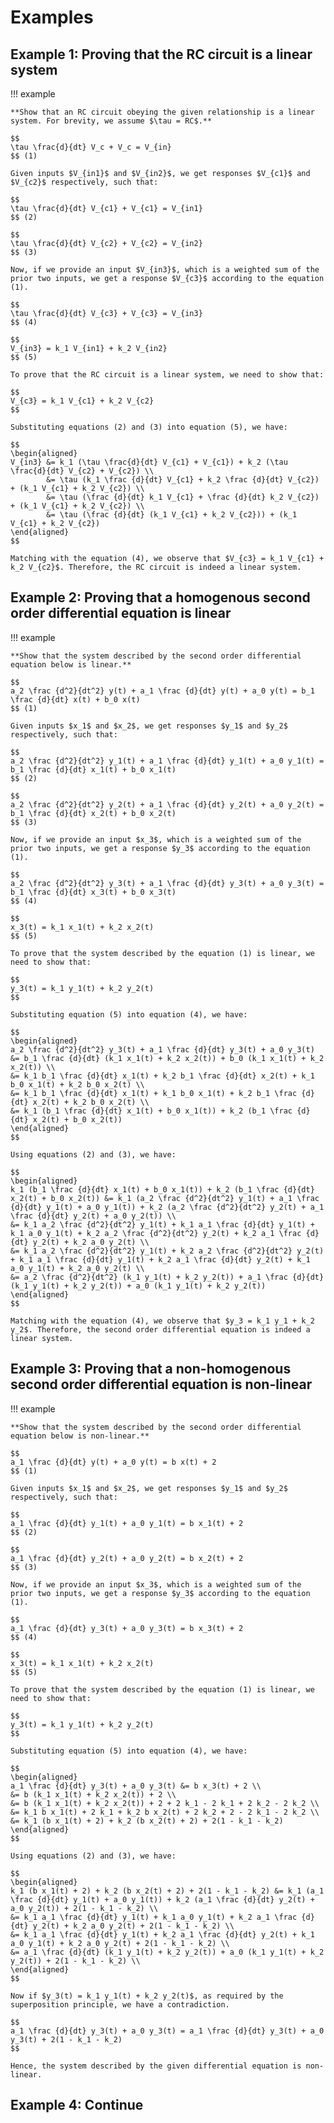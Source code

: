 # Examples

## Example 1: Proving that the RC circuit is a linear system

!!! example

    **Show that an RC circuit obeying the given relationship is a linear system. For brevity, we assume $\tau = RC$.**

    $$
    \tau \frac{d}{dt} V_c + V_c = V_{in}
    $$ (1)

    Given inputs $V_{in1}$ and $V_{in2}$, we get responses $V_{c1}$ and $V_{c2}$ respectively, such that:

    $$
    \tau \frac{d}{dt} V_{c1} + V_{c1} = V_{in1}
    $$ (2)

    $$
    \tau \frac{d}{dt} V_{c2} + V_{c2} = V_{in2}
    $$ (3)

    Now, if we provide an input $V_{in3}$, which is a weighted sum of the prior two inputs, we get a response $V_{c3}$ according to the equation (1).

    $$
    \tau \frac{d}{dt} V_{c3} + V_{c3} = V_{in3}
    $$ (4)

    $$
    V_{in3} = k_1 V_{in1} + k_2 V_{in2}
    $$ (5)

    To prove that the RC circuit is a linear system, we need to show that:

    $$
    V_{c3} = k_1 V_{c1} + k_2 V_{c2}
    $$

    Substituting equations (2) and (3) into equation (5), we have:

    $$
    \begin{aligned}
    V_{in3} &= k_1 (\tau \frac{d}{dt} V_{c1} + V_{c1}) + k_2 (\tau \frac{d}{dt} V_{c2} + V_{c2}) \\
            &= \tau (k_1 \frac {d}{dt} V_{c1} + k_2 \frac {d}{dt} V_{c2}) + (k_1 V_{c1} + k_2 V_{c2}) \\
            &= \tau (\frac {d}{dt} k_1 V_{c1} + \frac {d}{dt} k_2 V_{c2}) + (k_1 V_{c1} + k_2 V_{c2}) \\
            &= \tau (\frac {d}{dt} (k_1 V_{c1} + k_2 V_{c2})) + (k_1 V_{c1} + k_2 V_{c2})
    \end{aligned}
    $$

    Matching with the equation (4), we observe that $V_{c3} = k_1 V_{c1} + k_2 V_{c2}$. Therefore, the RC circuit is indeed a linear system.

## Example 2: Proving that a homogenous second order differential equation is linear

!!! example

    **Show that the system described by the second order differential equation below is linear.**

    $$
    a_2 \frac {d^2}{dt^2} y(t) + a_1 \frac {d}{dt} y(t) + a_0 y(t) = b_1 \frac {d}{dt} x(t) + b_0 x(t)
    $$ (1)

    Given inputs $x_1$ and $x_2$, we get responses $y_1$ and $y_2$ respectively, such that:

    $$
    a_2 \frac {d^2}{dt^2} y_1(t) + a_1 \frac {d}{dt} y_1(t) + a_0 y_1(t) = b_1 \frac {d}{dt} x_1(t) + b_0 x_1(t)
    $$ (2)

    $$
    a_2 \frac {d^2}{dt^2} y_2(t) + a_1 \frac {d}{dt} y_2(t) + a_0 y_2(t) = b_1 \frac {d}{dt} x_2(t) + b_0 x_2(t)
    $$ (3)

    Now, if we provide an input $x_3$, which is a weighted sum of the prior two inputs, we get a response $y_3$ according to the equation (1).

    $$
    a_2 \frac {d^2}{dt^2} y_3(t) + a_1 \frac {d}{dt} y_3(t) + a_0 y_3(t) = b_1 \frac {d}{dt} x_3(t) + b_0 x_3(t)
    $$ (4)

    $$
    x_3(t) = k_1 x_1(t) + k_2 x_2(t)
    $$ (5)

    To prove that the system described by the equation (1) is linear, we need to show that:

    $$
    y_3(t) = k_1 y_1(t) + k_2 y_2(t)
    $$

    Substituting equation (5) into equation (4), we have:

    $$
    \begin{aligned}
    a_2 \frac {d^2}{dt^2} y_3(t) + a_1 \frac {d}{dt} y_3(t) + a_0 y_3(t) &= b_1 \frac {d}{dt} (k_1 x_1(t) + k_2 x_2(t)) + b_0 (k_1 x_1(t) + k_2 x_2(t)) \\
    &= k_1 b_1 \frac {d}{dt} x_1(t) + k_2 b_1 \frac {d}{dt} x_2(t) + k_1 b_0 x_1(t) + k_2 b_0 x_2(t) \\
    &= k_1 b_1 \frac {d}{dt} x_1(t) + k_1 b_0 x_1(t) + k_2 b_1 \frac {d}{dt} x_2(t) + k_2 b_0 x_2(t) \\
    &= k_1 (b_1 \frac {d}{dt} x_1(t) + b_0 x_1(t)) + k_2 (b_1 \frac {d}{dt} x_2(t) + b_0 x_2(t))
    \end{aligned}
    $$

    Using equations (2) and (3), we have:

    $$
    \begin{aligned}
    k_1 (b_1 \frac {d}{dt} x_1(t) + b_0 x_1(t)) + k_2 (b_1 \frac {d}{dt} x_2(t) + b_0 x_2(t)) &= k_1 (a_2 \frac {d^2}{dt^2} y_1(t) + a_1 \frac {d}{dt} y_1(t) + a_0 y_1(t)) + k_2 (a_2 \frac {d^2}{dt^2} y_2(t) + a_1 \frac {d}{dt} y_2(t) + a_0 y_2(t)) \\
    &= k_1 a_2 \frac {d^2}{dt^2} y_1(t) + k_1 a_1 \frac {d}{dt} y_1(t) + k_1 a_0 y_1(t) + k_2 a_2 \frac {d^2}{dt^2} y_2(t) + k_2 a_1 \frac {d}{dt} y_2(t) + k_2 a_0 y_2(t) \\
    &= k_1 a_2 \frac {d^2}{dt^2} y_1(t) + k_2 a_2 \frac {d^2}{dt^2} y_2(t) + k_1 a_1 \frac {d}{dt} y_1(t) + k_2 a_1 \frac {d}{dt} y_2(t) + k_1 a_0 y_1(t) + k_2 a_0 y_2(t) \\
    &= a_2 \frac {d^2}{dt^2} (k_1 y_1(t) + k_2 y_2(t)) + a_1 \frac {d}{dt} (k_1 y_1(t) + k_2 y_2(t)) + a_0 (k_1 y_1(t) + k_2 y_2(t))
    \end{aligned}
    $$

    Matching with the equation (4), we observe that $y_3 = k_1 y_1 + k_2 y_2$. Therefore, the second order differential equation is indeed a linear system.

## Example 3: Proving that a non-homogenous second order differential equation is non-linear

!!! example

    **Show that the system described by the second order differential equation below is non-linear.**
    
    $$
    a_1 \frac {d}{dt} y(t) + a_0 y(t) = b x(t) + 2
    $$ (1)
    
    Given inputs $x_1$ and $x_2$, we get responses $y_1$ and $y_2$ respectively, such that:
    
    $$
    a_1 \frac {d}{dt} y_1(t) + a_0 y_1(t) = b x_1(t) + 2
    $$ (2)
    
    $$
    a_1 \frac {d}{dt} y_2(t) + a_0 y_2(t) = b x_2(t) + 2
    $$ (3)
    
    Now, if we provide an input $x_3$, which is a weighted sum of the prior two inputs, we get a response $y_3$ according to the equation (1).
    
    $$
    a_1 \frac {d}{dt} y_3(t) + a_0 y_3(t) = b x_3(t) + 2
    $$ (4)
    
    $$
    x_3(t) = k_1 x_1(t) + k_2 x_2(t)
    $$ (5)
    
    To prove that the system described by the equation (1) is linear, we need to show that:
    
    $$
    y_3(t) = k_1 y_1(t) + k_2 y_2(t)
    $$
    
    Substituting equation (5) into equation (4), we have:

    $$
    \begin{aligned}
    a_1 \frac {d}{dt} y_3(t) + a_0 y_3(t) &= b x_3(t) + 2 \\
    &= b (k_1 x_1(t) + k_2 x_2(t)) + 2 \\
    &= b (k_1 x_1(t) + k_2 x_2(t)) + 2 + 2 k_1 - 2 k_1 + 2 k_2 - 2 k_2 \\
    &= k_1 b x_1(t) + 2 k_1 + k_2 b x_2(t) + 2 k_2 + 2 - 2 k_1 - 2 k_2 \\
    &= k_1 (b x_1(t) + 2) + k_2 (b x_2(t) + 2) + 2(1 - k_1 - k_2)
    \end{aligned}
    $$
    
    Using equations (2) and (3), we have:
    
    $$
    \begin{aligned}
    k_1 (b x_1(t) + 2) + k_2 (b x_2(t) + 2) + 2(1 - k_1 - k_2) &= k_1 (a_1 \frac {d}{dt} y_1(t) + a_0 y_1(t)) + k_2 (a_1 \frac {d}{dt} y_2(t) + a_0 y_2(t)) + 2(1 - k_1 - k_2) \\
    &= k_1 a_1 \frac {d}{dt} y_1(t) + k_1 a_0 y_1(t) + k_2 a_1 \frac {d}{dt} y_2(t) + k_2 a_0 y_2(t) + 2(1 - k_1 - k_2) \\
    &= k_1 a_1 \frac {d}{dt} y_1(t) + k_2 a_1 \frac {d}{dt} y_2(t) + k_1 a_0 y_1(t) + k_2 a_0 y_2(t) + 2(1 - k_1 - k_2) \\
    &= a_1 \frac {d}{dt} (k_1 y_1(t) + k_2 y_2(t)) + a_0 (k_1 y_1(t) + k_2 y_2(t)) + 2(1 - k_1 - k_2) \\
    \end{aligned}
    $$
    
    Now if $y_3(t) = k_1 y_1(t) + k_2 y_2(t)$, as required by the superposition principle, we have a contradiction.
    
    $$
    a_1 \frac {d}{dt} y_3(t) + a_0 y_3(t) = a_1 \frac {d}{dt} y_3(t) + a_0 y_3(t) + 2(1 - k_1 - k_2)
    $$
    
    Hence, the system described by the given differential equation is non-linear.

## Example 4: Continue

